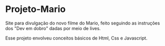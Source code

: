 # Projeto-Mario
Site para divulgação do novo filme do Mario, feito seguindo as instruções dos "Dev em dobro" dadas por meio de lives.

Esse projeto envolveu conceitos básicos de Html, Css e Javascript. 
